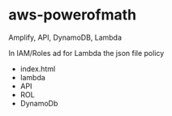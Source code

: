# aws-powerofmath
Amplify, API, DynamoDB, Lambda

In IAM/Roles ad for Lambda the json file policy

- index.html
- lambda
- API
- ROL
- DynamoDb

